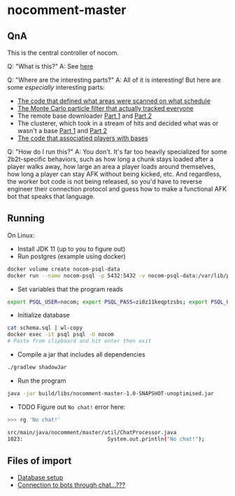 # nocomment-master

## QnA

This is the central controller of nocom.

Q: "What is this?"
A: See [here](https://github.com/nerdsinspace/nocom-explanation/blob/main/README.md)

Q: "Where are the interesting parts?"
A: All of it is interesting! But here are some *especially* interesting parts:
* [The code that defined what areas were scanned on what schedule](src/main/java/nocomment/master/tracking/TrackyTrackyManager.java#L35-L67)
* [The Monte Carlo particle filter that actually tracked everyone](src/main/java/nocomment/master/tracking/MonteCarloParticleFilterMode.java#L192-L394)
* The remote base downloader [Part 1](src/main/java/nocomment/master/slurp/BlockCheckManager.java) and [Part 2](src/main/java/nocomment/master/slurp/SlurpManager.java)
* The clusterer, which took in a stream of hits and decided what was or wasn't a base [Part 1](src/main/java/nocomment/master/clustering/Aggregator.java) and [Part 2](src/main/java/nocomment/master/clustering/DBSCAN.java)
* [The code that associatied players with bases](src/main/java/nocomment/master/util/Associator.java#L53-L127)

Q: "How do I run this?"
A: You don't. It's far too heavily specialized for some 2b2t-specific behaviors, such as how long a chunk stays loaded after a player walks away, how large an area a player loads around themselves, how long a player can stay AFK without being kicked, etc. And regardless, the worker bot code is not being released, so you'd have to reverse engineer their connection protocol and guess how to make a functional AFK bot that speaks that language.

## Running

On Linux:

* Install JDK 11 (up to you to figure out)
* Run postgres (example using docker)
```bash
docker volume create nocom-psql-data
docker run --name nocom-psql -p 5432:5432 -v nocom-psql-data:/var/lib/postgresql/data -e POSTGRES_PASSWORD=zi0z11keqptzsbs -e POSTGRES_USER=nocom postgres:14 postgres -c log_statement=all
```
* Set variables that the program reads
```bash
export PSQL_USER=nocom; export PSQL_PASS=zi0z11keqptzsbs; export PSQL_URL=jdbc:postgresql://localhost:5432/nocom
```
* Initialize database
```bash
cat schema.sql | wl-copy
docker exec -it psql psql -U nocom
# Paste from clipboard and hit enter then exit
```
* Compile a jar that includes all dependencies
```bash
./gradlew shadowJar
```
* Run the program
```bash
java -jar build/libs/nocomment-master-1.0-SNAPSHOT-unoptimised.jar
```
* TODO
Figure out `No chat!` error here:
```bash
>>> rg 'No chat!'

src/main/java/nocomment/master/util/ChatProcessor.java
1023:                           System.out.println("No chat!");
```

## Files of import

* [Database setup](src/main/java/nocomment/master/db/Database.java)
* [Connection to bots through chat...???](src/main/java/nocomment/master/util/ChatProcessor.java)
